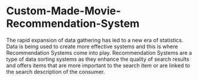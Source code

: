 # Custom-Made-Movie-Recommendation-System
The rapid expansion of data gathering has led to a new era of 
statistics. Data is being used to create more effective systems and 
this is where Recommendation Systems come into play. 
Recommendation Systems are a type of data sorting systems as they 
enhance the quality of search results and offers items that are more 
important to the search item or are linked to the search description
of the consumer.
